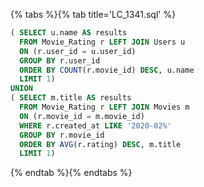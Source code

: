 {% tabs %}{% tab title='LC_1341.sql' %}

```sql
( SELECT u.name AS results
  FROM Movie_Rating r LEFT JOIN Users u
  ON (r.user_id = u.user_id)
  GROUP BY r.user_id
  ORDER BY COUNT(r.movie_id) DESC, u.name
  LIMIT 1)
UNION
( SELECT m.title AS results
  FROM Movie_Rating r LEFT JOIN Movies m
  ON (r.movie_id = m.movie_id)
  WHERE r.created_at LIKE '2020-02%'
  GROUP BY r.movie_id
  ORDER BY AVG(r.rating) DESC, m.title
  LIMIT 1)
```

{% endtab %}{% endtabs %}
